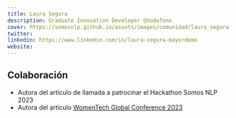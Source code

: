 ```yaml
---
title: Laura Segura
description: Graduate Innovation Developer @Vodafone
cover: https://somosnlp.github.io/assets/images/comunidad/laura_segura.jpg
twitter: 
linkedin: https://www.linkedin.com/in/laura-segura-mayordomo 
website: 
---
```


## Colaboración
- Autora del artículo de llamada a patrocinar el Hackathon Somos NLP 2023
- Autora del artículo [WomenTech Global Conference 2023](/blog/womentech-global-conference-2023)

